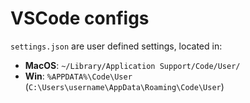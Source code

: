# VSCode configs

`settings.json` are user defined settings, located in:
- **MacOS**: `~/Library/Application Support/Code/User/`
- **Win**: `%APPDATA%\Code\User` (`C:\Users\username\AppData\Roaming\Code\User`)
